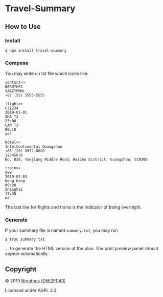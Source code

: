 # Travel-Summary

## How to Use

### Install

```
$ npm install travel-summary
```

### Compose

You may write un txt file which looks like:

```
contact>>
NERUTHES
SAAZYPMNL
+82 (55) 5555-5555

flight>>
CZ1234
2019-01-01
SHA T2
23:00
CAN T3
00:10
yes

hotel>>
IntelContinental Guangzhou
+86 (20) 8922-8888
12345678
No. 828, Yuejiang Middle Road, Haizhu District, Guangzhou, 510308

train>>
G99
2019-01-03
Hong Kong
09:20
Shanghai
17:35
no
```

The last line for flights and trains is the indicator of being overnight.

### Generate

If your summary file is named `summary.txt`, you may run

```
$ trsu summary.txt
```

... to generate the HTML version of the plan. The print preview panel should appear automatically.

## Copyright

© 2019 [Neruthes (D5E2F043)](https://neruthes.xyz)

Licensed under AGPL 3.0.
